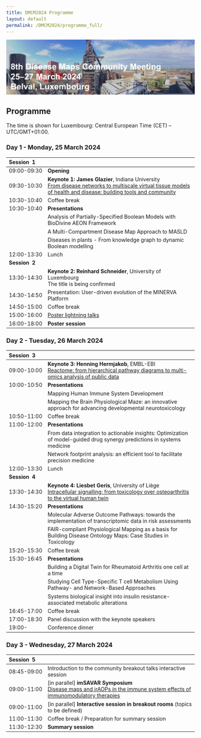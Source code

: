 ```yaml
---
title: DMCM2024 Programme
layout: default
permalink: /DMCM2024/programme_full/
---
```


<img src="/images/places/Belval08.jpg"/>

## Programme

The time is shown for Luxembourg: Central European Time (CET) – UTC/GMT+01:00.

### Day 1 - Monday, 25 March 2024

|  **Session&nbsp;&nbsp;1&nbsp;&nbsp;&nbsp;&nbsp;&nbsp;**   |    |
|---|---|
|       09:00-09:30        | **Opening** |
|       09:30-10:30        | **Keynote 1: James Glazier**, Indiana University <br> [From disease networks to multiscale virtual tissue models of health and disease: building tools and community](/DMCM2024/JamesGlazier) |  
|       10:30-10:40        | Coffee break |
|       10:30-10:40        | **Presentations** |
|                          | Analysis of Partially-Specified Boolean Models with BioDivine AEON Framework |
|                          | A Multi-Compartment Disease Map Approach to MASLD |
|                          | Diseases in plants - From knowledge graph to dynamic Boolean modelling |
|       12:00-13:30        | Lunch |
|  **Session&nbsp;&nbsp;2&nbsp;&nbsp;&nbsp;&nbsp;&nbsp;**   |    |
|       13:30-14:30        | **Keynote 2: Reinhard Schneider**, University of Luxembourg <br> The title is being confirmed |  
|       14:30-14:50        | Presentation: User-driven evolution of the MINERVA Platform |
|       14:50-15:00        | Coffee break |
|       15:00-16:00        | [Poster lightning talks](/DMCM2024/posters/) |
|       16:00-18:00        | **Poster session** |


### Day 2 - Tuesday, 26 March 2024

|  **Session&nbsp;&nbsp;3&nbsp;&nbsp;&nbsp;&nbsp;&nbsp;**   |    |
|---|---|
|       09:00-10:00        | **Keynote 3: Henning Hermjakob**, EMBL-EBI <br> [Reactome: from hierarchical pathway diagrams to multi-omics analysis of public data](/DMCM2024/HenningHermjakob) |
|       10:00-10:50        | **Presentations** |  
|                          | Mapping Human Immune System Development |
|                          | Mapping the Brain Physiological Maze: an innovative approach for advancing developmental neurotoxicology |
|       10:50-11:00        | Coffee break |
|       11:00-12:00        | **Presentations** |
|                          | From data integration to actionable insights: Optimization of model-guided drug synergy predictions in systems medicine |
|                          | Network footprint analysis: an efficient tool to facilitate precision medicine |
|       12:00-13:30        | Lunch |
|  **Session&nbsp;&nbsp;4&nbsp;&nbsp;&nbsp;&nbsp;&nbsp;**   |    |
|       13:30-14:30        | **Keynote 4: Liesbet Geris**, University of Liège <br> [Intracellular signalling: from toxicology over osteoarthritis to the virtual human twin](/DMCM2024/LiesbetGeris) |
|       14:30-15:20        | **Presentations** |  
|                          | Molecular Adverse Outcome Pathways: towards the implementation of transcriptomic data in risk assessments |
|                          | FAIR-compliant Physiological Mapping as a basis for Building Disease Ontology Maps: Case Studies in Toxicology |
|       15:20-15:30        | Coffee break |
|       15:30-16:45        | **Presentations** |
|                          | Building a Digital Twin for Rheumatoid Arthritis one cell at a time |
|                          | Studying Cell Type-Specific T cell Metabolism Using Pathway- and Network-Based Approaches |
|                          | Systems biological insight into insulin resistance-associated metabolic alterations |
|       16:45-17:00        | Coffee break |
|       17:00-18:30        | Panel discussion with the keynote speakers |
|       19:00-             | Conference dinner |  

### Day 3 - Wednesday, 27 March 2024

|  **Session&nbsp;&nbsp;5&nbsp;&nbsp;&nbsp;&nbsp;&nbsp;**   |    |
|---|---|
|       08:45-09:00        | Introduction to the community breakout talks interactive session |  
|       09:00-11:00        | [in parallel] **imSAVAR Symposium** <br> [Disease maps and irAOPs in the immune system effects of immunomodulatory therapies](/DMCM2024/imSAVAR) |
|       09:00-11:00        | [in parallel] **Interactive session in breakout rooms** (topics to be defined) |  
|       11:00-11:30        | Coffee break / Preparation for summary session |
|       11:30-12:30        | **Summary session** |



<!--
| **Session**   | **Time**     | **Activity**                                                |
|---------------|--------------|-------------------------------------------------------------|
| **Session 1** | 09:00-09:05  | **Welcome** |
|               | 09:05-10:05  | **Keynote speaker 1** |         
|               | 10:05-12:00  | **Presentations** |
|               | 12:00-13:30  | Lunch |
| **Session 2** | 13:30-14:30  | **Keynote speaker 2** |
|               | 14:30-16:00  | **Poster lightning talks** |
|               | 16:00-18:00  | **Poster session with drinks** |  
-->

